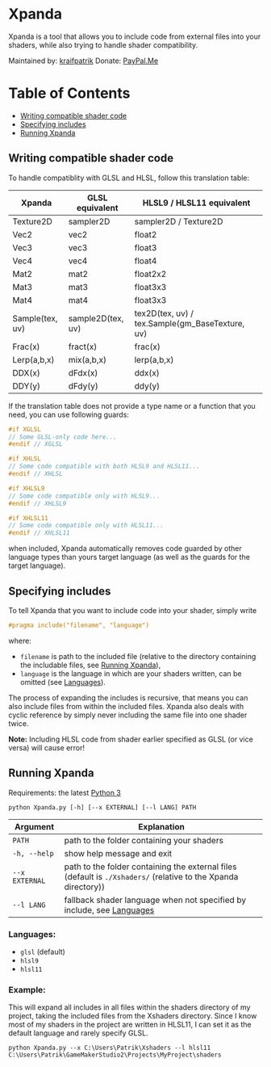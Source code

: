 # Xpanda
Xpanda is a tool that allows you to include code from external files into your shaders, while also trying to handle shader compatibility.

Maintained by: [kraifpatrik](https://github.com/kraifpatrik)
Donate: [PayPal.Me](https://www.paypal.me/kraifpatrik/1usd)

# Table of Contents
 - [Writing compatible shader code](#writing-compatible-shader-code)
 - [Specifying includes](#specifying-includes)
 - [Running Xpanda](#running-xpanda)

## Writing compatible shader code
To handle compatiblity with GLSL and HLSL, follow this translation table:

Xpanda          | GLSL equivalent   | HLSL9 / HLSL11 equivalent
--------------- | ----------------- | -------------------------
Texture2D       | sampler2D         | sampler2D / Texture2D
Vec2            | vec2              | float2
Vec3            | vec3              | float3
Vec4            | vec4              | float4
Mat2            | mat2              | float2x2
Mat3            | mat3              | float3x3
Mat4            | mat4              | float3x3
Sample(tex, uv) | sample2D(tex, uv) | tex2D(tex, uv) / tex.Sample(gm_BaseTexture, uv)
Frac(x)         | fract(x)          | frac(x)
Lerp(a,b,x)     | mix(a,b,x)        | lerp(a,b,x)
DDX(x)          | dFdx(x)           | ddx(x)
DDY(y)          | dFdy(y)           | ddy(y)

If the translation table does not provide a type name or a function that you need, you can use following guards:

```c
#if XGLSL
// Some GLSL-only code here...
#endif // XGLSL

#if XHLSL
// Some code compatible with both HLSL9 and HLSL11...
#endif // XHLSL

#if XHLSL9
// Some code compatible only with HLSL9...
#endif // XHLSL9

#if XHLSL11
// Some code compatible only with HLSL11...
#endif // XHLSL11
```

when included, Xpanda automatically removes code guarded by other language types than yours target language (as well as the guards for the target language).

## Specifying includes
To tell Xpanda that you want to include code into your shader, simply write

```c
#pragma include("filename", "language")
```

where:
 - `filename` is path to the included file (relative to the directory containing the includable files, see [Running Xpanda](#running-xpanda)),
 - `language` is the language in which are your shaders written, can be omitted (see [Languages](#languages)).

The process of expanding the includes is recursive, that means you can also include files from within the included files. Xpanda also deals with cyclic reference by simply never including the same file into one shader twice.

**Note:** Including HLSL code from shader earlier specified as GLSL (or vice versa) will cause error!

## Running Xpanda
Requirements: the latest [Python 3](https://www.python.org/downloads/)

```
python Xpanda.py [-h] [--x EXTERNAL] [--l LANG] PATH
```

Argument       | Explanation
-------------- | -----------
`PATH`         | path to the folder containing your shaders
`-h, --help`   | show help message and exit
`--x EXTERNAL` | path to the folder containing the external files (default is `./Xshaders/` (relative to the Xpanda directory))
`--l LANG`     | fallback shader language when not specified by include, see [Languages](#languages)

### Languages:
 - `glsl` (default)
 - `hlsl9`
 - `hlsl11`

### Example:
This will expand all includes in all files within the shaders directory of my project, taking the included files from the Xshaders directory. Since I know most of my shaders in the project are written in HLSL11, I can set it as the default language and rarely specify GLSL.

```
python Xpanda.py --x C:\Users\Patrik\Xshaders --l hlsl11 C:\Users\Patrik\GameMakerStudio2\Projects\MyProject\shaders
```
